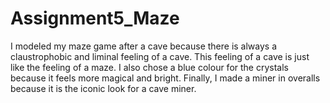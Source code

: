 # Assignment5_Maze
I modeled my maze game after a cave because there is always a claustrophobic and liminal feeling of a cave. This feeling of a cave is just like the feeling of a maze. I also chose a blue colour for the crystals because it feels more magical and bright. Finally, I made a miner in overalls because it is the iconic look for a cave miner. 
